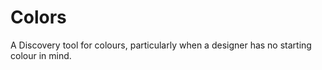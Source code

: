 Colors
======

A Discovery tool for colours, particularly when a designer has no starting colour in mind.
